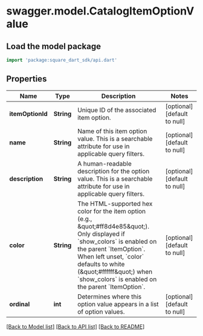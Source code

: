 # swagger.model.CatalogItemOptionValue

## Load the model package
```dart
import 'package:square_dart_sdk/api.dart'
```

## Properties
Name | Type | Description | Notes
------------ | ------------- | ------------- | -------------
**itemOptionId** | **String** | Unique ID of the associated item option. | [optional] [default to null]
**name** | **String** | Name of this item option value. This is a searchable attribute for use in applicable query filters. | [optional] [default to null]
**description** | **String** | A human-readable description for the option value. This is a searchable attribute for use in applicable query filters. | [optional] [default to null]
**color** | **String** | The HTML-supported hex color for the item option (e.g., \&quot;#ff8d4e85\&quot;). Only displayed if &#x60;show_colors&#x60; is enabled on the parent &#x60;ItemOption&#x60;. When left unset, &#x60;color&#x60; defaults to white (\&quot;#ffffff\&quot;) when &#x60;show_colors&#x60; is enabled on the parent &#x60;ItemOption&#x60;. | [optional] [default to null]
**ordinal** | **int** | Determines where this option value appears in a list of option values. | [optional] [default to null]

[[Back to Model list]](../README.md#documentation-for-models) [[Back to API list]](../README.md#documentation-for-api-endpoints) [[Back to README]](../README.md)

